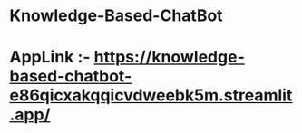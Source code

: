 # Knowledge-Based-ChatBot
# AppLink :- https://knowledge-based-chatbot-e86qicxakqqicvdweebk5m.streamlit.app/
